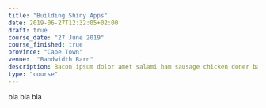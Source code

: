 ```yaml
---
title: "Building Shiny Apps"
date: 2019-06-27T12:32:05+02:00
draft: true
course_date: "27 June 2019"
course_finished: true
province: "Cape Town"
venue:  "Bandwidth Barn"
description: Bacon ipsum dolor amet salami ham sausage chicken doner bacon. Corned beef turkey cupim, 
type: "course"
---
```


bla bla bla 